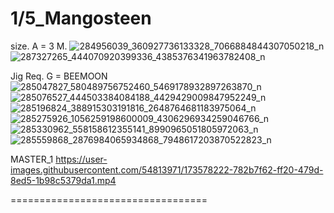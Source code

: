 # 1/5_Mangosteen

size.
A = 3 M.
![284956039_360927736133328_7066884844307050218_n](https://user-images.githubusercontent.com/54813971/173578470-32488848-34c7-4d5b-97ab-d1860b9079aa.jpg)
![287327265_444070920399336_4385376341963782408_n](https://user-images.githubusercontent.com/54813971/173578474-17da79c3-ba6d-4786-8d46-7a948b875951.png)

Jig Req.
G = BEEMOON
![285047827_580489756752460_5469178932897263870_n](https://user-images.githubusercontent.com/54813971/173578385-b3c486ef-9936-4bf5-9446-c2f2e3cbed52.jpg)
![285076527_444503384084188_4429429009847952249_n](https://user-images.githubusercontent.com/54813971/173578395-f11ce249-a0db-4f58-98c4-ccefa2e53d44.jpg)
![285196824_388915303191816_2648764681183975064_n](https://user-images.githubusercontent.com/54813971/173578403-250cf06d-ab25-4a7d-be58-29b905ab56b4.jpg)
![285275926_1056259198600009_4306296934259046766_n](https://user-images.githubusercontent.com/54813971/173578405-4c1c351a-2ee1-4c3f-a842-ab3a94f8a306.jpg)
![285330962_558158612355141_8990965051805972063_n](https://user-images.githubusercontent.com/54813971/173578406-b5383afd-c45c-48b9-a6ae-121557b8e657.jpg)
![285559868_2876984065934868_7948617203870522823_n](https://user-images.githubusercontent.com/54813971/173578413-60f22022-a77c-4e36-96aa-4d948d764e15.jpg)

MASTER_1
https://user-images.githubusercontent.com/54813971/173578222-782b7f62-ff20-479d-8ed5-1b98c5379da1.mp4

==================================
